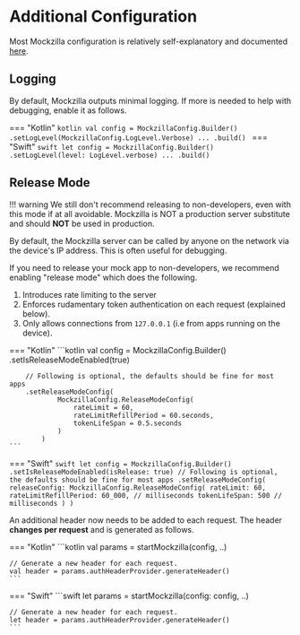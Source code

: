 
# Additional Configuration

Most Mockzilla configuration is relatively self-explanatory and documented [here](../dokka/mockzilla/com.apadmi.mockzilla.lib.models/-mockzilla-config/-builder/index.html).

## Logging

By default, Mockzilla outputs minimal logging. If more is needed to help with debugging, enable it as follows.

=== "Kotlin"
    ```kotlin
    val config = MockzillaConfig.Builder()
        .setLogLevel(MockzillaConfig.LogLevel.Verbose)
        ...
        .build()
    ```
=== "Swift"
    ```swift
    let config = MockzillaConfig.Builder()
        .setLogLevel(level: LogLevel.verbose)
        ...
        .build()
    ```

## Release Mode

!!! warning
    We still don't recommend releasing to non-developers, even with this mode if at all avoidable.
    Mockzilla is NOT a production server substitute and should **NOT** be used in production.


By default, the Mockzilla server can be called by anyone on the network via the device's IP address. This is often useful for debugging.

If you need to release your mock app to non-developers, we recommend enabling "release mode" which does the following.

1. Introduces rate limiting to the server
2. Enforces rudamentary token authentication on each request (explained below).
3. Only allows connections from `127.0.0.1` (i.e from apps running on the device).


=== "Kotlin"
    ```kotlin
    val config = MockzillaConfig.Builder()
        .setIsReleaseModeEnabled(true)
        
        // Following is optional, the defaults should be fine for most apps
        .setReleaseModeConfig(
                MockzillaConfig.ReleaseModeConfig(
                    rateLimit = 60,
                    rateLimitRefillPeriod = 60.seconds,
                    tokenLifeSpan = 0.5.seconds
                )
            )
    ```
=== "Swift"
    ```swift
    let config = MockzillaConfig.Builder()
        .setIsReleaseModeEnabled(isRelease: true)
         // Following is optional, the defaults should be fine for most apps
        .setReleaseModeConfig(
            releaseConfig: MockzillaConfig.ReleaseModeConfig(
                rateLimit: 60,
                rateLimitRefillPeriod: 60_000, // milliseconds
                tokenLifeSpan: 500 // milliseconds
            )
        )
    ```

An additional header now needs to be added to each request. The header **changes per request** and is generated as follows.

=== "Kotlin"
    ```kotlin
    val params = startMockzilla(config, ..)

    // Generate a new header for each request.
    val header = params.authHeaderProvider.generateHeader()
    ```
=== "Swift"
    ```swift
    let params = startMockzilla(config: config, ..)

    // Generate a new header for each request.
    let header = params.authHeaderProvider.generateHeader()
    ```
